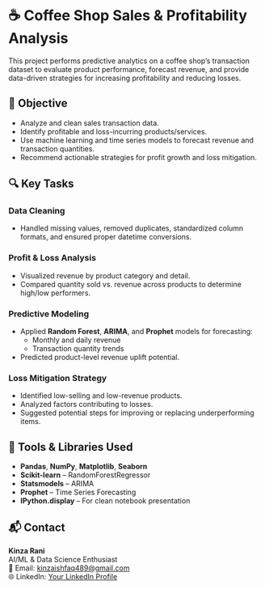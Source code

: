 # ☕ Coffee Shop Sales & Profitability Analysis

This project performs predictive analytics on a coffee shop’s transaction dataset to evaluate product performance, forecast revenue, and provide data-driven strategies for increasing profitability and reducing losses.

## 📌 Objective

- Analyze and clean sales transaction data.
- Identify profitable and loss-incurring products/services.
- Use machine learning and time series models to forecast revenue and transaction quantities.
- Recommend actionable strategies for profit growth and loss mitigation.

## 🔍 Key Tasks

### Data Cleaning
- Handled missing values, removed duplicates, standardized column formats, and ensured proper datetime conversions.

### Profit & Loss Analysis
- Visualized revenue by product category and detail.
- Compared quantity sold vs. revenue across products to determine high/low performers.

### Predictive Modeling
- Applied **Random Forest**, **ARIMA**, and **Prophet** models for forecasting:
  - Monthly and daily revenue
  - Transaction quantity trends
- Predicted product-level revenue uplift potential.

### Loss Mitigation Strategy
- Identified low-selling and low-revenue products.
- Analyzed factors contributing to losses.
- Suggested potential steps for improving or replacing underperforming items.

## 🧰 Tools & Libraries Used

- **Pandas**, **NumPy**, **Matplotlib**, **Seaborn**
- **Scikit-learn** – RandomForestRegressor
- **Statsmodels** – ARIMA
- **Prophet** – Time Series Forecasting
- **IPython.display** – For clean notebook presentation

## 📬 Contact

**Kinza Rani**  
AI/ML & Data Science Enthusiast  
📧 Email: kinzaishfaq489@gmail.com  
🌐 LinkedIn: [Your LinkedIn Profile]([https://www.linkedin.com](https://www.linkedin.com/in/kinza-rani-43a6202b7/))

